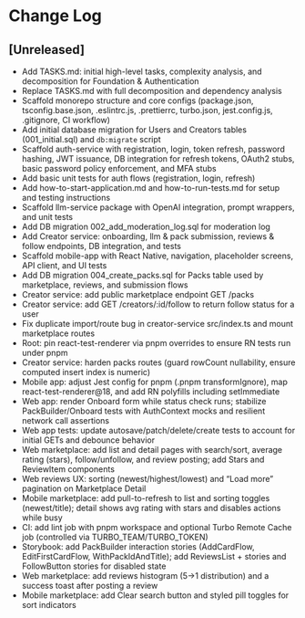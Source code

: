 # Change Log

## [Unreleased]
- Add TASKS.md: initial high-level tasks, complexity analysis, and decomposition for Foundation & Authentication
- Replace TASKS.md with full decomposition and dependency analysis
- Scaffold monorepo structure and core configs (package.json, tsconfig.base.json, .eslintrc.js, .prettierrc, turbo.json, jest.config.js, .gitignore, CI workflow)
- Add initial database migration for Users and Creators tables (001_initial.sql) and `db:migrate` script
- Scaffold auth-service with registration, login, token refresh, password hashing, JWT issuance, DB integration for refresh tokens, OAuth2 stubs, basic password policy enforcement, and MFA stubs
- Add basic unit tests for auth flows (registration, login, refresh)
- Add how-to-start-application.md and how-to-run-tests.md for setup and testing instructions
- Scaffold llm-service package with OpenAI integration, prompt wrappers, and unit tests
- Add DB migration 002_add_moderation_log.sql for moderation log
- Add Creator service: onboarding, llm & pack submission, reviews & follow endpoints, DB integration, and tests
- Scaffold mobile-app with React Native, navigation, placeholder screens, API client, and UI tests
- Add DB migration 004_create_packs.sql for Packs table used by marketplace, reviews, and submission flows
- Creator service: add public marketplace endpoint GET /packs
- Creator service: add GET /creators/:id/follow to return follow status for a user
- Fix duplicate import/route bug in creator-service src/index.ts and mount marketplace routes
 - Root: pin react-test-renderer via pnpm overrides to ensure RN tests run under pnpm
 - Creator service: harden packs routes (guard rowCount nullability, ensure computed insert index is numeric)
 - Mobile app: adjust Jest config for pnpm (.pnpm transformIgnore), map react-test-renderer@18, and add RN polyfills including setImmediate
 - Web app: render Onboard form while status check runs; stabilize PackBuilder/Onboard tests with AuthContext mocks and resilient network call assertions
- Web app tests: update autosave/patch/delete/create tests to account for initial GETs and debounce behavior
 - Web marketplace: add list and detail pages with search/sort, average rating (stars), follow/unfollow, and review posting; add Stars and ReviewItem components
 - Web reviews UX: sorting (newest/highest/lowest) and “Load more” pagination on Marketplace Detail
 - Mobile marketplace: add pull-to-refresh to list and sorting toggles (newest/title); detail shows avg rating with stars and disables actions while busy
 - CI: add lint job with pnpm workspace and optional Turbo Remote Cache job (controlled via TURBO_TEAM/TURBO_TOKEN)
 - Storybook: add PackBuilder interaction stories (AddCardFlow, EditFirstCardFlow, WithPackIdAndTitle); add ReviewsList + stories and FollowButton stories for disabled state
 - Web marketplace: add reviews histogram (5→1 distribution) and a success toast after posting a review
 - Mobile marketplace: add Clear search button and styled pill toggles for sort indicators
